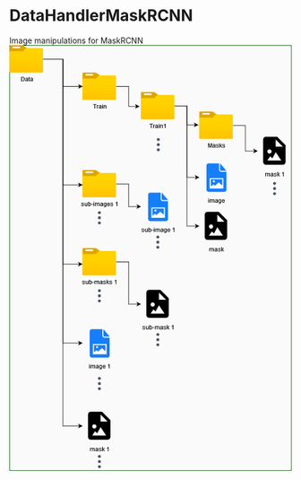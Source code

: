 # DataHandlerMaskRCNN
Image manipulations for MaskRCNN
![Data Handler Resulting File Structure](resources/dataHandlerStructure(1).png)
